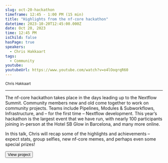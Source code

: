 ```yaml
---
slug: oct-20-hackathon
timeframe: 12:45 - 1:00 PM (15 min)
title: "Highlights from the nf-core hackathon"
datetime: 2023-10-20T12:45:00.000Z
date: Oct 20, 2023
time: 12:45 PM
isChild: false
hasPage: true
speakers:
  - Chris Hakkaart
tags:
  - Community
youtube:
youtubeUrl: https://www.youtube.com/watch?v=o4lOoqrqR60
---
```

<div className="mb-4">
  <small className="typo-small">
    Chris Hakkaart
  </small>
</div>

<hr className="border-t border-gray-50 mb-4 opacity-20" />

The nf-core hackathon takes place in the days leading up to the Nextflow Summit. Community members new and old come together to work on community projects. Teams include Pipelines, Modules & Subworkflows, Infrastructure, and – for the first time – Nextflow development. This year’s hackathon is the largest event that we have run, with nearly 100 participants joining in-person at the Hotel SB Glow in Barcelona, and many more online.

In this talk, Chris will recap some of the highlights and achievements – expect stats, group selfies, new nf-core memes, and perhaps even some special prizes!

<div>
  <Button to="https://nf-co.re/events/2023/hackathon-october-2023/" variant="secondary" size="md" arrow>
    View project
  </Button>
</div>
